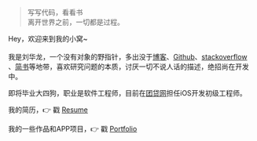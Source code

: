 > 写写代码，看看书  
> 离开世界之前，一切都是过程。

Hey，欢迎来到我的小窝~
<br>
<br>
我是刘华龙，一个没有对象的野指针，多出没于[博客](1)、[Github](2)、[stackoverflow](3) 、[简书](4)等地带，喜欢研究问题的本质，讨厌一切不说人话的描述，绝招尚在开发中。

即将毕业大四狗，职业是软件工程师，目前在[团贷网](5)担任iOS开发初级工程师。

我的简历，👉 戳 [Resume](/resume) 

我的一些作品和APP项目，👉 戳 [Portfolio](/portfolio) 



[1]: http://www.hualong.ink
[2]: https://github.com/L-hualong
[3]: https://stackoverflow.com
[4]: https://www.jianshu.com
[5]: https://www.tuandai.com
